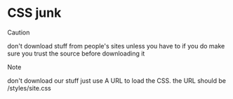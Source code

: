 # CSS junk
> [!CAUTION]
> don't download stuff from people's sites unless you have to if you do make sure you trust the source before downloading it

> [!NOTE]
> don't download our stuff just use A URL to load the CSS.
> the URL should be /styles/site.css
